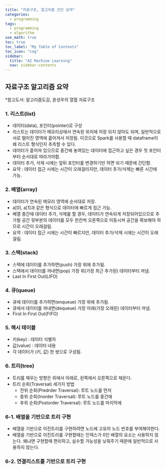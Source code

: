 ```yaml
---
title: "자료구조, 알고리즘 간단 요약" 
categories:
  - programming
tags:
  - programming
  - algorithm
use_math: true
toc: true
toc_label: "My Table of Contents"
toc_icon: "cog"
sidebar:
  title: "AI Machine Learning"
  nav: sidebar-contents
---
```


## 자료구조 알고리즘 요약

*참고도서: 알고리즘도감, 윤성우의 열혈 자료구조

### 1. 리스트(list)

* 데이터(data), 포인터(pointer)로 구성
* 리스트는 데이터가 메모리상에서 연속된 위치에 저장 되지 않아도 되며, 일반적으로 서로 떨어진 영역에 흩어져서 저장됨. 
이것으로 Spark를 사용할 때 dataframe이 왜 리스트 형식인지 추측할 수 있다. 
* 데이터가 흩어져 있으므로 중간에 놓여있는 데이터에 접근하고 싶은 경우 첫 포인터부터 순서대로 따라가야함.
* 데이터 추가, 삭제 시에는 앞뒤 포인터를 변경하기만 하면 되기 때문에 간단함.
* 요약 : 데이터 접근 시에는 시간이 오래걸리지만, 데이터 추가/삭제는 빠른 시간에 가능.

### 2. 배열(array)

* 데이터가 연속된 메모리 영역에 순서대로 저장.
* a[0], a[1]과 같은 형식으로 데이터에 빠르게 접근 가능.
* 배열 중간에 데이터 추가, 삭제를 할 경우, 데이터가 연속되게 저장되어있으므로 추가될 공간 뒷부분의 데이터를 모두 한칸씩 오른쪽으로 이동시켜 공간을 확보해야 하므로 시간이 오래걸림.
* 요약 : 데이터 접근 시에는 시간이 빠르지만, 데이터 추가/삭제 시에는 시간이 오래걸림.

### 3. 스택(stack)

* 스택에 데이터를 추가하면(push) 가장 위에 추가됨.
* 스택에서 데이터를 꺼내면(pop) 가장 위(가장 최근 추가된) 데이터부터 꺼냄.
* Last In First Out(LIFO)

### 4. 큐(queue)

* 큐에 데이터를 추가하면(enqueue) 가장 위에 추가됨.
* 큐에서 데이터를 꺼내면(dequeue) 가장 아래(가장 오래된) 데이터부터 꺼냄.
* First In First Out(FIFO)

### 5. 해시 테이블

* 키(key) : 데이터 식별자
* 값(value) : 데이터 내용
* 각 데이터가 (키, 값) 한 쌍으로 구성됨.  

### 6. 트리(tree)

* 트리를 채우는 방향은 위에서 아래로, 왼쪽에서 오른쪽으로 채운다.
* 트리 순회(Traversal) 세가지 방법
    * 전위 순회(Predrder Traversal): 루트 노드를 먼저
    * 중위 순회(Inorder Traversal): 루트 노드를 중간에
    * 후위 순회(Postorder Traversal): 루트 노드를 마지막에

### 6-1. 배열을 기반으로 트리 구현
* 배열을 기반으로 이진트리를 구현하려면 노드에 고유의 노드 번호를 부여해야한다. 
* 배열을 기반으로 이진트리를 구현할때는 인덱스가 0인 배열의 요소는 사용하지 않는다. 왜냐면 구현할때 편리하고, 
실수할 가능성을 낮춰주기 때문에 일반적으로 사용하지 않는다. 

### 6-2. 연결리스트를 기반으로 트리 구현


